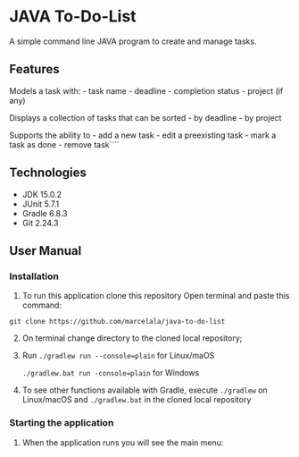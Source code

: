 # **JAVA To-Do-List**

A simple command line JAVA program to create and manage tasks.

## Features

Models a task with:
        - task name
        - deadline
        - completion status
        - project (if any)
    
Displays a collection of tasks that can be sorted
        - by deadline
        - by project
    
Supports the ability to
        - add a new task
        - edit a preexisting task
        - mark a task as done
        - remove task````



## Technologies

- JDK 15.0.2
- JUnit 5.7.1
- Gradle 6.8.3
- Git 2.24.3

## User Manual

### **Installation**

1. To run this application clone this repository 
        Open terminal and paste this command:
       
``git clone https://github.com/marcelala/java-to-do-list``
   

2. On terminal change directory to the cloned local repository;


3. Run
    `./gradlew run --console=plain` for Linux/maOS
   
    `./gradlew.bat run -console=plain` for Windows
   

4. To see other functions available with Gradle, execute 
   `./gradlew` on Linux/macOS and `./gradlew.bat` in the cloned local repository


### **Starting the application**


1. When the application runs you will see the main menu: